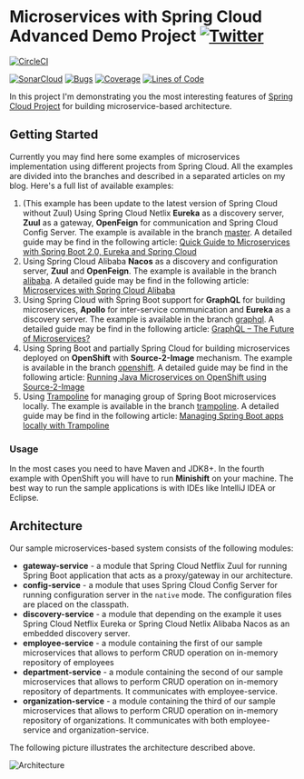 # Microservices with Spring Cloud Advanced Demo Project [![Twitter](https://img.shields.io/twitter/follow/piotr_minkowski.svg?style=social&logo=twitter&label=Follow%20Me)](https://twitter.com/piotr_minkowski)

[![CircleCI](https://circleci.com/gh/piomin/sample-spring-microservices-new.svg?style=svg)](https://circleci.com/gh/piomin/sample-spring-microservices-new)

[![SonarCloud](https://sonarcloud.io/images/project_badges/sonarcloud-black.svg)](https://sonarcloud.io/dashboard?id=piomin_sample-spring-microservices-new)
[![Bugs](https://sonarcloud.io/api/project_badges/measure?project=piomin_sample-spring-microservices-new&metric=bugs)](https://sonarcloud.io/dashboard?id=piomin_sample-spring-microservices-new)
[![Coverage](https://sonarcloud.io/api/project_badges/measure?project=piomin_sample-spring-microservices-new&metric=coverage)](https://sonarcloud.io/dashboard?id=piomin_sample-spring-microservices-new)
[![Lines of Code](https://sonarcloud.io/api/project_badges/measure?project=piomin_sample-spring-microservices-new&metric=ncloc)](https://sonarcloud.io/dashboard?id=piomin_sample-spring-microservices-new)

In this project I'm demonstrating you the most interesting features of [Spring Cloud Project](https://spring.io/projects/spring-cloud) for building microservice-based architecture.

## Getting Started 
Currently you may find here some examples of microservices implementation using different projects from Spring Cloud. All the examples are divided into the branches and described in a separated articles on my blog. Here's a full list of available examples:
1. (This example has been update to the latest version of Spring Cloud without Zuul) Using Spring Cloud Netlix **Eureka** as a discovery server, **Zuul** as a gateway, **OpenFeign** for communication and Spring Cloud Config Server. The example is available in the branch [master](https://github.com/piomin/sample-spring-microservices-new/tree/master). A detailed guide may be find in the following article: [Quick Guide to Microservices with Spring Boot 2.0, Eureka and Spring Cloud](https://piotrminkowski.com/2018/04/26/quick-guide-to-microservices-with-spring-boot-2-0-eureka-and-spring-cloud/)
2. Using Spring Cloud Alibaba **Nacos** as a discovery and configuration server, **Zuul** and **OpenFeign**. The example is available in the branch [alibaba](https://github.com/piomin/sample-spring-microservices-new/tree/alibaba). A detailed guide may be find in the following article: [Microservices with Spring Cloud Alibaba](https://piotrminkowski.com/2018/11/15/microservices-with-spring-cloud-alibaba/)
3. Using Spring Cloud with Spring Boot support for **GraphQL** for building microservices, **Apollo** for inter-service communication and **Eureka** as a discovery server. The example is available in the branch [graphql](https://github.com/piomin/sample-spring-microservices-new/tree/graphql). A detailed guide may be find in the following article: [GraphQL – The Future of Microservices?](https://piotrminkowski.com/2018/08/16/graphql-the-future-of-microservices/)
4. Using Spring Boot and partially Spring Cloud for building microservices deployed on **OpenShift** with **Source-2-Image** mechanism. The example is available in the branch [openshift](https://github.com/piomin/sample-spring-microservices-new/tree/openshift). A detailed guide may be find in the following article: [Running Java Microservices on OpenShift using Source-2-Image](https://piotrminkowski.com/2019/01/08/running-java-microservices-on-openshift-using-source-2-image/)
5. Using [Trampoline](http://ernestort.github.io/Trampoline/) for managing group of Spring Boot microservices locally. The example is available in the branch [trampoline](https://github.com/piomin/sample-spring-microservices-new/tree/trampoline). A detailed guide may be find in the following article: [Managing Spring Boot apps locally with Trampoline](https://piotrminkowski.com/2018/06/08/managing-spring-boot-apps-locally-with-trampoline/)

### Usage

In the most cases you need to have Maven and JDK8+. In the fourth example with OpenShift you will have to run **Minishift** on your machine. The best way to run the sample applications is with IDEs like IntelliJ IDEA or Eclipse.  

## Architecture

Our sample microservices-based system consists of the following modules:
- **gateway-service** - a module that Spring Cloud Netflix Zuul for running Spring Boot application that acts as a proxy/gateway in our architecture.
- **config-service** - a module that uses Spring Cloud Config Server for running configuration server in the `native` mode. The configuration files are placed on the classpath.
- **discovery-service** - a module that depending on the example it uses Spring Cloud Netflix Eureka or Spring Cloud Netlix Alibaba Nacos as an embedded discovery server.
- **employee-service** - a module containing the first of our sample microservices that allows to perform CRUD operation on in-memory repository of employees
- **department-service** - a module containing the second of our sample microservices that allows to perform CRUD operation on in-memory repository of departments. It communicates with employee-service. 
- **organization-service** - a module containing the third of our sample microservices that allows to perform CRUD operation on in-memory repository of organizations. It communicates with both employee-service and organization-service.

The following picture illustrates the architecture described above.

<img src="https://piotrminkowski.files.wordpress.com/2018/04/spring-cloud-1.png" title="Architecture"><br/>

